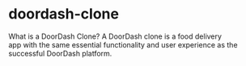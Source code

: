# doordash-clone
What is a DoorDash Clone? A DoorDash clone is a food delivery app with the same essential functionality and user experience as the successful DoorDash platform. 

